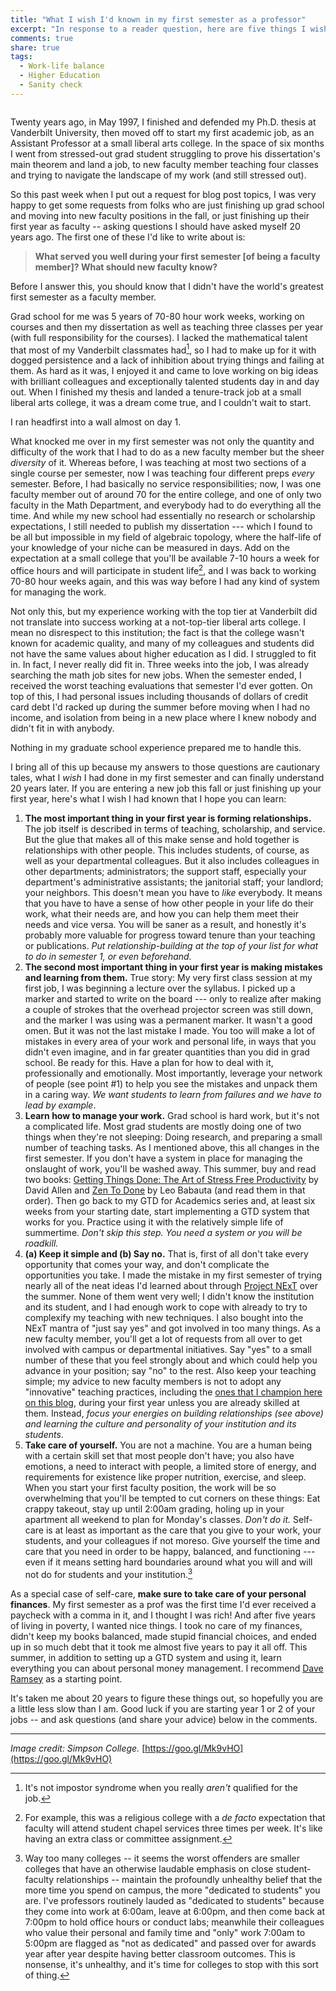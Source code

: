 ```yaml
---
title: "What I wish I'd known in my first semester as a professor"
excerpt: "In response to a reader question, here are five things I wish I had learned before I started my first professor gig 20 years ago."
comments: true
share: true
tags:
  - Work-life balance
  - Higher Education
  - Sanity check
---
```

<img src="{{ site.url }}{{ site.baseurl }}/assets/images/2017-05-02/campus.jpg" alt="" class="full">


Twenty years ago, in May 1997, I finished and defended my Ph.D. thesis at Vanderbilt University, then moved off to start my first academic job, as an Assistant Professor at a small liberal arts college. In the space of six months I went from stressed-out grad student struggling to prove his dissertation's main theorem and land a job, to new faculty member teaching four classes and trying to navigate the landscape of my work (and still stressed out).

So this past week when I put out a request for blog post topics, I was very happy to get some requests from folks who are just finishing up grad school and moving into new faculty positions in the fall, or just finishing up their first year as faculty -- asking questions I should have asked myself 20 years ago. The first one of these I'd like to write about is:

> **What served you well during your first semester [of being a faculty member]?  What should new faculty know?**

Before I answer this, you should know that I didn't have the world's greatest first semester as a faculty member.

Grad school for me was 5 years of 70-80 hour work weeks, working on courses and then my dissertation as well as teaching three classes per year (with full responsibility for the courses). I lacked the mathematical talent that most of my Vanderbilt classmates had[^1], so I had to make up for it with dogged persistence and a lack of inhibition about trying things and failing at them. As hard as it was, I enjoyed it and came to love working on big ideas with brilliant colleagues and exceptionally talented students day in and day out. When I finished my thesis and landed a tenure-track job at a small liberal arts college, it was a dream come true, and I couldn't wait to start.

I ran headfirst into a wall almost on day 1.

What knocked me over in my first semester was not only the quantity and difficulty of the work that I had to do as a new faculty member but the sheer _diversity_ of it. Whereas before, I was teaching at most two sections of a single course per semester, now I was teaching four different preps _every_ semester. Before, I had basically no service responsibilities; now, I was one faculty member out of around 70 for the entire college, and one of only two faculty in the Math Department, and everybody had to do everything all the time. And while my new school had essentially no research or scholarship expectations, I still needed to publish my dissertation --- which I found to be all but impossible in my field of algebraic topology, where the half-life of your knowledge of your niche can be measured in days. Add on the expectation at a small college that you'll be available 7-10 hours a week for office hours and will participate in student life[^2], and I was back to working 70-80 hour weeks again, and this was way before I had any kind of system for managing the work.

Not only this, but my experience working with the top tier at Vanderbilt did not translate into success working at a not-top-tier liberal arts college. I mean no disrespect to this institution; the fact is that the college wasn't known for academic quality, and many of my colleagues and students did not have the same values about higher education as I did.  I struggled to fit in. In fact, I never really did fit in. Three weeks into the job, I was already searching the math job sites for new jobs. When the semester ended, I received the worst teaching evaluations that semester I'd ever gotten. On top of this, I had personal issues including thousands of dollars of credit card debt I'd racked up during the summer before moving when I had no income, and isolation from being in a new place where I knew nobody and didn't fit in with anybody.

Nothing in my graduate school experience prepared me to handle this.

I bring all of this up because my answers to those questions are cautionary tales, what I _wish_ I had done in my first semester and can finally understand 20 years later. If you are entering a new job this fall or just finishing up your first year, here's what I wish I had known that I hope you can learn:

1. **The most important thing in your first year is forming relationships.** The job itself is described in terms of teaching, scholarship, and service. But the glue that makes all of this make sense and hold together is relationships with other people. This includes students, of course, as well as your departmental colleagues. But it also includes colleagues in other departments; administrators; the support staff, especially your department's administrative assistants; the janitorial staff; your landlord; your neighbors. This doesn't mean you have to _like_ everybody. It means that you have to have a sense of how other people in your life do their work, what their needs are, and how you can help them meet their needs and vice versa. You will be saner as a result, and honestly it's probably more valuable for progress toward tenure than your teaching or publications. _Put relationship-building at the top of your list for what to do in semester 1, or even beforehand._
2. **The second most important thing in your first year is making mistakes and learning from them.** True story: My very first class session at my first job, I was beginning a lecture over the syllabus. I picked up a marker and started to write on the board --- only to realize after making a couple of strokes that the overhead projector screen was still down, and the marker I was using was a permanent marker. It wasn't a good omen. But it was not the last mistake I made. You too will make a lot of mistakes in every area of your work and personal life, in ways that you didn't even imagine, and in far greater quantities than you did in grad school. Be ready for this. Have a plan for how to deal with it, professionally and emotionally. Most importantly, leverage your network of people (see point \#1) to help you see the mistakes and unpack them in a caring way. _We want students to learn from failures and we have to lead by example_.  
3. **Learn how to manage your work.** Grad school is hard work, but it's not a complicated life. Most grad students are mostly doing one of two things when they're not sleeping: Doing research, and preparing a small number of teaching tasks. As I mentioned above, this all changes in the first semester. If you don't have a system in place for managing the onslaught of work, you'll be washed away. This summer, buy and read two books: [Getting Things Done: The Art of Stress Free Productivity](http://a.co/30yAHMs) by David Allen and [Zen To Done](http://a.co/68OA3Ym) by Leo Babauta (and read them in that order). Then go back to my GTD for Academics series and, at least six weeks from your starting date, start implementing a GTD system that works for you. Practice using it with the relatively simple life of summertime. _Don't skip this step. You need a system or you will be roadkill._
4. **(a) Keep it simple and (b) Say no.** That is, first of all don't take every opportunity that comes your way, and don't complicate the opportunities you take. I made the mistake in my first semester of trying nearly all of the neat ideas I'd learned about through [Project NExT](http://www.maa.org/programs/faculty-and-departments/project-next) over the summer. None of them went very well; I didn't know the institution and its student, and I had enough work to cope with already to try to complexify my teaching with new techniques. I also bought into the NExT mantra of "just say yes" and got involved in too many things. As a new faculty member, you'll get a lot of requests from all over to get involved with campus or departmental initiatives. Say "yes" to a small number of these that you feel strongly about and which could help you advance in your position; say "no" to the rest. Also keep your teaching simple; my advice to new faculty members is not to adopt any "innovative" teaching practices, including the [ones that I champion here on this blog](http://rtalbert.org/book), during your first year unless you are already skilled at them. Instead, _focus your energies on building relationships (see above) and learning the culture and personality of your institution and its students_.  
5. **Take care of yourself.** You are not a machine. You are a human being with a certain skill set that most people don't have; you also have emotions, a need to interact with people, a limited store of energy, and requirements for existence like proper nutrition, exercise, and sleep. When you start your first faculty position, the work will be so overwhelming that you'll be tempted to cut corners on these things: Eat crappy takeout, stay up until 2:00am grading, holing up in your apartment all weekend to plan for Monday's classes. _Don't do it._ Self-care is at least as important as the care that you give to your work, your students, and your colleagues if not moreso. Give yourself the time and care that you need in order to be happy, balanced, and functioning --- even if it means setting hard boundaries around what you will and will not do for students and your institution.[^3]

As a special case of self-care, **make sure to take care of your personal finances**. My first semester as a prof was the first time I'd ever received a paycheck with a comma in it, and I thought I was rich! And after five years of living in poverty, I wanted nice things. I took no care of my finances, didn't keep my books balanced, made stupid financial choices, and ended up in so much debt that it took me almost five years to pay it all off. This summer, in addition to setting up a GTD system and using it, learn everything you can about personal money management. I recommend [Dave Ramsey](http://a.co/7A8PqPX) as a starting point.


It's taken me about 20 years to figure these things out, so hopefully you are a little less slow than I am. Good luck if you are starting year 1 or 2 of your jobs -- and ask questions (and share your advice) below in the comments.

---

_Image credit: Simpson College._ [https://goo.gl/Mk9vHO](https://goo.gl/Mk9vHO)

[^1]: It's not impostor syndrome when you really _aren't_ qualified for the job.  

[^2]: For example, this was a religious college with a _de facto_ expectation that faculty will attend student chapel services three times per week. It's like having an extra class or committee assignment.

[^3]: Way too many colleges -- it seems the worst offenders are smaller colleges that have an otherwise laudable emphasis on close student-faculty relationships -- maintain the profoundly unhealthy belief that the more time you spend on campus, the more "dedicated to students" you are. I've professors routinely lauded as "dedicated to students" because they come into work at 6:00am, leave at 6:00pm, and then come back at 7:00pm to hold office hours or conduct labs; meanwhile their colleagues who value their personal and family time and "only" work 7:00am to 5:00pm are flagged as "not as dedicated" and passed over for awards year after year despite having better classroom outcomes. This is nonsense, it's unhealthy, and it's time for colleges to stop with this sort of thing.
